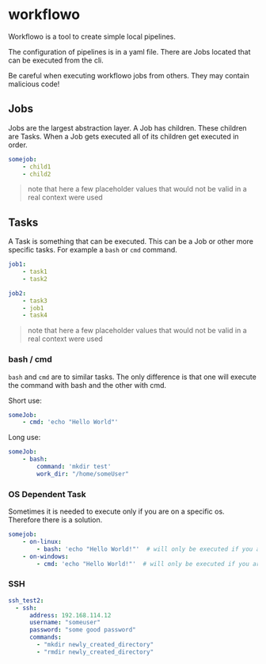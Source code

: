 # workflowo

Workflowo is a tool to create simple local pipelines.

The configuration of pipelines is in a yaml file. There are Jobs located that can be executed from the cli.

Be careful when executing workflowo jobs from others. They may contain malicious code!


## Jobs
Jobs are the largest abstraction layer. 
A Job has children. 
These children are Tasks. 
When a Job gets executed all of its children get executed in order.
```yaml
somejob:
    - child1
    - child2
```
> note that here a few placeholder values that would not be valid in a real context were used


## Tasks
A Task is something that can be executed. This can be a Job or other more specific tasks. For example a `bash` or `cmd` command.
```yaml
job1:
    - task1
    - task2

job2:
    - task3
    - job1
    - task4
```
> note that here a few placeholder values that would not be valid in a real context were used

### bash / cmd
`bash` and `cmd` are to similar tasks. The only difference is that one will execute the command with bash and the other with cmd.

Short use:
```yaml
someJob:
    - cmd: 'echo "Hello World"'
```

Long use:
```yaml
someJob:
    - bash:
        command: 'mkdir test'
        work_dir: "/home/someUser"
```

### OS Dependent Task
Sometimes it is needed to execute only if you are on a specific os.
Therefore there is a solution.
```yaml
somejob:
    - on-linux:
        - bash: 'echo "Hello World!"'  # will only be executed if you are on Linux
    - on-windows:
        - cmd: 'echo "Hello World!"'  # will only be executed if you are on Windows
```

### SSH
```yaml
ssh_test2:
  - ssh:
      address: 192.168.114.12
      username: "someuser"
      password: "some good password"
      commands:
        - "mkdir newly_created_directory"
        - "rmdir newly_created_directory"
```